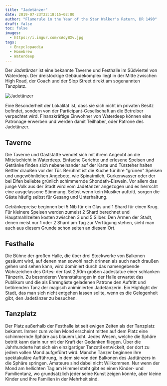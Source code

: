 ```yaml
---
title: "Jadetänzer"
date: 2019-07-23T22:18:15+02:00
author: "Flamerule in the Year of the Star Walker's Return, DR 1490"
draft: false
toc: false
images:
  - https://i.imgur.com/xAoyBXv.jpg
tags: 
  - Encyclopaedia
  - Homebrew
  - Waterdeep
---
```


Der _Jadetänzer_ ist eine bekannte Taverne und Festhalle im Südviertel von Waterdeep. Der dreistöckige Gebäudekomplex liegt in der Mitte zwischen High Road, der Coach und der Slop Street direkt am sogenannten Tanzplatz.

![Jadetänzer](https://i.imgur.com/Xkx7hC5.jpg)

Eine Besonderheit der Lokalität ist, dass sie sich nicht im privaten Besitz befindet, sondern von der Participant-Gesellschaft an die Betreiber verpachtet wird. Finanzkräftige Einwohner von Waterdeep können eine Patronage erwerben und werden damit Teilhaber, oder Patrone des Jadetänzer.

## Taverne

Die Taverne und Gaststätte wendet sich mit ihrem Angeobt an die Mittelschicht in Waterdeep. Einfache Gerichte und erlesene Speisen und Getränke finden sich nebeneinander auf der Karte und Türsteher halten Bettler draußen vor der Tür. Berühmt ist die Küche für ihre "grünen" Speisen und ungewöhnlichen Angebote, wie Spinatmilch, Gurkenwasser oder der bei Elfen beliebte grünlich schimmernde Shondath-Eiswein. Vor allem das junge Volk aus der Stadt wird vom Jadetänzer angezogen und es herrscht eine ausgelassene Stimmung. Selbst wenn kein Musiker auftritt, sorgen die Gäste häufig selbst für Gesang und Unterhaltung.

Getränkepreise beginnen bei 5 Nib für ein Glas und 1 Shard für einen Krug. Für kleinere Speisen werden zumeist 2 Shard berechnet und Hauptmahlzeiten kosten zwischen 3 und 5 Silber. Den Armen der Stadt, denen meist nur 1 oder 2 Shard am Tag zur Verfügung stehen, sieht man auch aus diesem Grunde schon selten an diesem Ort.

## Festhalle

Die Bühne der großen Halle, die über drei Stockwerke von Balkonen gesäumt wird, auf denen man sowohl nach drinnen als auch nach draußen gehen und sehen kann, wird dominiert durch das namengebende Wahrzeichen des Ortes: der fast 2,50m großen Jadestatue einer schlanken Tänzerin. Zu besonderen Veranstaltungen in der Halle erwartet das Publikum und die als Ehrengäste geladenen Patrone den Auftritt und betörenden Tanz der magisch animinierten Jadetänzerin. Ein Highlight der Stadt, das man sich nicht entgehen lassen sollte, wenn es die Gelegenheit gibt, den Jadetänzer zu besuchen.

## Tanzplatz

Der Platz außerhalb der Festhalle ist seit ewigen Zeiten als der Tanzplatz bekannt. Immer zum vollen Mond erscheint mitten auf dem Platz eine schimmernde Sphäre aus blauem Licht. Jedes Wesen, welche die Sphäre betritt kann darin nur mit der Kraft der Gedanken fliegen. Über die Jahrhunderte hat sich ein einzigartiger Tanzstil entwickelt, der dort zu jedem vollen Mond aufgeführt wird. Manche Tänzer beginnen ihre spektakuläre Aufführung, in dem sie von den Balkonen des Jadtänzers in die Sphäre springen. Amateure sind dabei nicht Willkommen. Nur wenn der Mond am hellichten Tag am Himmel steht gibt es einen Kinder- und Familientanz, wo grundsätzlich jeder seine Kunst zeigen könnte, aber kleine Kinder und ihre Familien in der Mehrheit sind.
